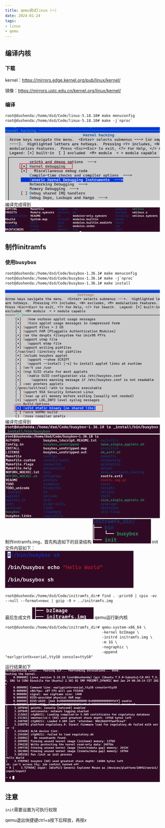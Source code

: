 ```yaml
---
title: qemu调试linux（一）
date: 2024-01-24
tags:
- linux
- qemu
---
```

## 编译内核

### 下载
kernel：https://mirrors.edge.kernel.org/pub/linux/kernel/

镜像：https://mirrors.ustc.edu.cn/kernel.org/linux/kernel/

### 编译

```console
root@dushenda:/home/dsd/Code/linux-5.18.10# make menuconfig
root@dushenda:/home/dsd/Code/linux-5.18.10# make -j`nproc`
```
![](qemu调试linux（一）/qemu调试linux（一）_20240124_1.png)
编译完成得到
![](qemu调试linux（一）_20240124_2.png)

## 制作initramfs
### 使用busybox

```console
root@dushenda:/home/dsd/Code/busybox-1.36.1# make menuconfig
root@dushenda:/home/dsd/Code/busybox-1.36.1# make -j`nproc`
root@dushenda:/home/dsd/Code/busybox-1.36.1# make install
```
![](qemu调试linux（一）/qemu调试linux（一）_20240124_3.png)
编译完成得到
![](qemu调试linux（一）/qemu调试linux（一）_20240124_4.png)
![](qemu调试linux（一）/qemu调试linux（一）_20240124_5.png)
制作initramfs.img，首先构造如下的目录结构
![](qemu调试linux（一）/qemu调试linux（一）_20240124_6.png)
init文件内容如下：
![](qemu调试linux（一）/qemu调试linux（一）_20240124_10.png)
```consoel
root@dushenda:/home/dsd/Code/initramfs_dir# find . -print0 | cpio -ov --null --format=newc | gzip -9 > ../initramfs.img
```
最后生成文件
![](qemu调试linux（一）/qemu调试linux（一）_20240124_7.png)
qemu运行新内核
```console
root@dushenda:/home/dsd/Code/initramfs_dir# qemu-system-x86_64 \  
											-kernel bzImage \  
											-initrd initramfs.img \  
											-m 1G \  
											-nographic \  
											-append "earlyprintk=serial,ttyS0 console=ttyS0"
```
运行结果如下
![](qemu调试linux（一）/qemu调试linux（一）_20240124_9.png)
![](qemu调试linux（一）_20240124_8.png)

## 注意
`init`需要设置为可执行权限

qemu退出快捷键ctrl+a按下后释放，再按x